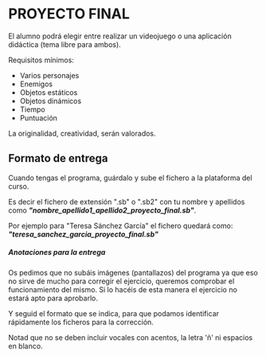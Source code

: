 # PROYECTO FINAL

El alumno podrá elegir entre realizar un videojuego o una aplicación didáctica (tema libre para ambos).

Requisitos mínimos:

* Varios personajes
* Enemigos
* Objetos estáticos
* Objetos dinámicos
* Tiempo
* Puntuación

La originalidad, creatividad, serán valorados.

## Formato de entrega
Cuando tengas el programa, guárdalo y sube el fichero a la plataforma del curso. 

Es decir el fichero de extensión ".sb" o ".sb2" con tu nombre y apellidos como ***"nombre_apellido1_apellido2_proyecto_final.sb"***.

Por ejemplo para "Teresa Sánchez García" el fichero quedará como:
***"teresa_sanchez_garcia_proyecto_final.sb"***

##### Anotaciones para la entrega
Os pedimos que no subáis imágenes (pantallazos) del programa ya que eso no sirve de mucho para corregir el ejercicio, queremos comprobar el funcionamiento del mismo. Si lo hacéis de esta manera el ejercicio no estará apto para aprobarlo.

Y seguid el formato que se indica, para que podamos identificar rápidamente los ficheros para la corrección.

Notad que no se deben incluir vocales con acentos, la letra 'ñ' ni espacios en blanco.
